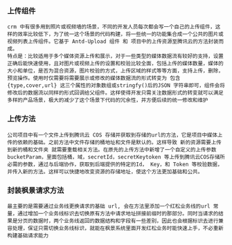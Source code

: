 
### 上传组件
    crm 中有很多用到照片或视频墙的场景，不同的开发人员每次都会写一个自己的上传组件，这样的效率比较低下，为了统一这个场景的代码构建，将一些统一的功能集合成一个公共的图片或视频列表上传组件。它基于 Antd-Upload 组件 和 项目中的上传资源至腾讯云的方法封装而成。
    特点是：比较适用于多个媒体资源上传和展示，对于一些类型的媒体数据流有较好的支持，设置正确后能快速使用，且对图片或视频上传的设置和校验比较全面，包括上传的媒体数量，媒体的大小和单位，是否为混合资源，图片校验的方式，上传区域的样式等等方面，支持上传，删除，预览操作。使用时仅需要将需要展示或修改的媒体数据流的形式转变为 包含 {type,cover,url} 这三个属性的对象数组或stringfy()后的JSON 字符串即可，组件会将修改后的数据流以同样的形式回调给父组件。这样使得开发只需关注数据形式的转变就可以满足多样的产品场景，极大的减少了这个场景下代码的冗余性，并方便后续的统一修改和维护

###  上传方法
    公司项目中有一个文件上传到腾讯云 COS 存储并获取到存储的url的方法，它是项目中媒体上传的依赖的基础。之前方法中文件存储的桶地址和文件是默认的。这样导致 新的资源需要上传到新的桶和文件夹 就需要重载相关方法。在原先的上传方法中新增了一个自定义的上传参数 bucketParam，里面包括桶，域，secretId，secretKeytoken 等上传到腾讯云COS存储所必需的参数，通过与后端协作，获取到后端提供的特定的Id， Key，和 Token 等校验数据，并传入新的方法。这样可以快捷地改变资源的存储地址，使这个方法更加基础和公共。

### 封装枫景请求方法
    最主要的是需要通过业务线更换请求的基础 url, 会在方法里添加一个红松业务线的url 常量，通过增加一个业务线标识去切换原有方法中请求地址拼接前缀时的那部分。同时当请求的结果是分页的数据时，两个业务线返回的数据结构和字段有一些差别，因此也会根据标识去进行兼容处理，保证只需切换业务线标识，就能在枫景系统里面开发红松业务时能快速上手，不必重新构建基础请求能力
